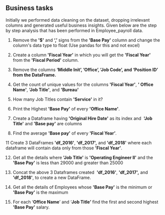 ## Business tasks
Initially we performed data cleaning on the dataset, dropping irrelevant columns and generated useful business insights. Given below are the step by step analysis that has been performed in Employee_payroll data.

1. Remove the **'$'** and **‘,’** signs from the **'Base Pay'** column and change the column's data type to float (Use pandas for this and not excel)

2. Create a column **'Fiscal Year'** in which you will get the **'Fiscal Year'** from the **'Fiscal Period'** column.

3. Remove the columns **‘Middle Init’, ’Office’, ’Job Code’, and ‘Position ID’ from the DataFrame.**

4. Get the count of unique values for the columns **'Fiscal Year'**, **' Office Name'**, **'Job Title'**, and **'Bureau'**

7. How many Job Titles contain **'Service'** in it?

8. Print the Highest **'Base Pay'** of every **'Office Name'**.

9. Create a Dataframe having **'Original Hire Date'** as its index and  **'Job Title'** and **'Base pay'** are columns

10. Find the average **'Base pay'** of every **'Fiscal Year’**.

11 Create 3 DataFrames **'df_2016'**, **'df_2017',** and **'df_2018'** where each dataframe will contain data only from those **'Fiscal Year’**.

12. Get all the details where **'Job Title'** is **'Operating Engineer II'** and the **'Base Pay'** is less than 29000 and greater than 25000

13. Concat the above 3 Dataframes created  **'df_2016'**, **'df_2017',** and **'df_2018'**, to create a new DataFrame.

14. Get all the details of Employees whose **'Base Pay'** is the minimum or **'Base Pay'** is the maximum

1. For each ‘**Office Name**’ and ‘**Job Title’**  find the first and second highest  **'Base Pay'**  salary.
